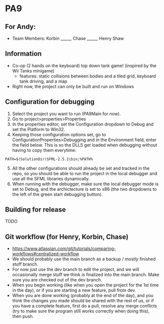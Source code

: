 # PA9
## For Andy:
* Team Members: Korbin _____, Chase _____, Henry Shaw

## Information
* Co-op (2 hands on the keyboard) top down tank game! (inspired by the Wii Tanks minigame)
    * features: static collisions between bodies and a tiled grid, keyboard tank driving, and a map
* Right now, the project can only be built and run on Windows

## Configuration for debugging
1. Select the project you want to run (PA9Main for now).
2. Go to project>properties>Properties
3. In the properties editor, set the Configuration dropdown to Debug and set the Platform to Win32.
4. Keeping those configuration options set, go to ConfigurationProperties>Debugging and in the Environment field, enter the field below. This is so the DLLS get loaded when debugging without having to copy them everytime:
```
PATH=$(SolutionDir)SFML-2.5.1\bin;%PATH%
```
5. All the other configurations should already be set and tracked in the repo, so you should be able to run the project in the local debugger and use all the SFML libraries dynamically.
6. When running with the debugger, make sure the local debugger mode is set to Debug, and the archictecture is set to x86 (the two dropdowns to the left of the green start debugging button).

## Building for release
TODO

## Git workflow (for Henry, Korbin, Chase)
* https://www.atlassian.com/git/tutorials/comparing-workflows#centralized-workflow
* We should probably use the main branch as a backup / mostly finished stuff branch.
* For now just use the dev branch to edit the project, and we will occasionally merge stuff we think is finalized into the main branch. Make sure you are checked out of the dev branch.
* When you begin working (like when you open the project for the 1st time in the day), or if you are starting a new feature, pull from dev.
* When you are done working (probably at the end of the day), and you think the changes you made should be shared with the rest of us, or if you have a complete feature, first do a pull, resolve any merge conflicts (try to make sure the program still works correctly when doing this), then push.